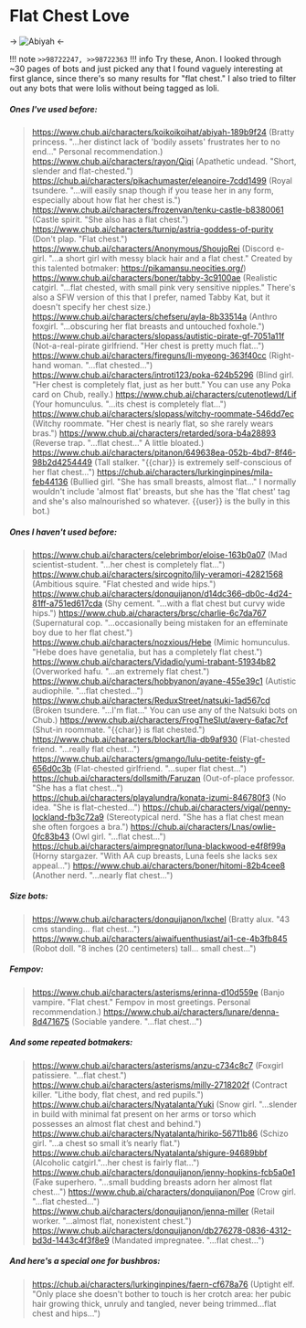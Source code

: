 # Flat Chest Love
-> ![Abiyah](https://files.catbox.moe/tpaypw.png) <-

!!! note `>>98722247, >>98722363`
!!! info Try these, Anon. I looked through ~30 pages of bots and just picked any that I found vaguely interesting at first glance, since there's so many results for "flat chest." I also tried to filter out any bots that were lolis without being tagged as loli.

##### Ones I've used before:
>https://www.chub.ai/characters/koikoikoihat/abiyah-189b9f24 (Bratty princess. "...her distinct lack of 'bodily assets' frustrates her to no end..." Personal recommendation.)
>https://www.chub.ai/characters/rayon/Qiqi (Apathetic undead. "Short, slender and flat-chested.")
>https://chub.ai/characters/pikachumaster/eleanoire-7cdd1499 (Royal tsundere. "...will easily snap though if you tease her in any form, especially about how flat her chest is.")
>https://www.chub.ai/characters/frozenvan/tenku-castle-b8380061 (Castle spirit. "She also has a flat chest.")
>https://www.chub.ai/characters/turnip/astria-goddess-of-purity (Don't plap. "Flat chest.")
>https://www.chub.ai/characters/Anonymous/ShoujoRei (Discord e-girl. "...a short girl with messy black hair and a flat chest." Created by this talented botmaker: https://pikamansu.neocities.org/)
>https://www.chub.ai/characters/boner/tabby-3c9100ae (Realistic catgirl. "...flat chested, with small pink very sensitive nipples." There's also a SFW version of this that I prefer, named Tabby Kat, but it doesn't specify her chest size.)
>https://www.chub.ai/characters/chefseru/ayla-8b33514a (Anthro foxgirl. "...obscuring her flat breasts and untouched foxhole.")
>https://www.chub.ai/characters/slopass/autistic-pirate-gf-7051a11f (Not-a-real-pirate girlfriend. "Her chest is pretty much flat...")
>https://www.chub.ai/characters/fireguns/li-myeong-363f40cc (Right-hand woman. "...flat chested...")
>https://www.chub.ai/characters/introti123/poka-624b5296 (Blind girl. "Her chest is completely flat, just as her butt." You can use any Poka card on Chub, really.)
>https://www.chub.ai/characters/cutenotlewd/Lif (Your homunculus. "...its chest is completely flat...")
>https://www.chub.ai/characters/slopass/witchy-roommate-546dd7ec (Witchy roommate. "Her chest is nearly flat, so she rarely wears bras.")
>https://www.chub.ai/characters/retarded/sora-b4a28893 (Reverse trap. "...flat chest..." A little bloated.)
>https://www.chub.ai/characters/pitanon/649638ea-052b-4bd7-8f46-98b2d4254449 (Tall stalker. "{{char}} is extremely self-conscious of her flat chest...")
>https://chub.ai/characters/lurkinginpines/mila-feb44136 (Bullied girl. "She has small breasts, almost flat..." I normally wouldn't include 'almost flat' breasts, but she has the 'flat chest' tag and she's also malnourished so whatever. {{user}} is the bully in this bot.)


##### Ones I haven't used before:
>https://www.chub.ai/characters/celebrimbor/eloise-163b0a07 (Mad scientist-student. "...her chest is completely flat...")
>https://www.chub.ai/characters/sircognito/lily-veramori-42821568 (Ambitious squire. "Flat chested and wide hips.")
>https://www.chub.ai/characters/donquijanon/d14dc366-db0c-4d24-81ff-a751ed617cda (Shy cement. "...with a flat chest but curvy wide hips.")
>https://www.chub.ai/characters/brsc/charlie-6c7da767 (Supernatural cop. "...occasionally being mistaken for an effeminate boy due to her flat chest.")
>https://www.chub.ai/characters/nozxious/Hebe (Mimic homunculus. "Hebe does have genetalia, but has a completely flat chest.")
>https://www.chub.ai/characters/Vidadio/yumi-trabant-51934b82 (Overworked hafu. "...an extremely flat chest.")
>https://www.chub.ai/characters/hobbyanon/ayane-455e39c1 (Autistic audiophile. "...flat chested...")
>https://www.chub.ai/characters/ReduxStreet/natsuki-1ad567cd (Broken tsundere. "...I'm flat..." You can use any of the Natsuki bots on Chub.)
>https://www.chub.ai/characters/FrogTheSlut/avery-6afac7cf (Shut-in roommate. "{{char}} is flat chested.")
>https://www.chub.ai/characters/blockart/lia-db9af930 (Flat-chested friend. "...really flat chest...")
>https://www.chub.ai/characters/gmango/lulu-petite-feisty-gf-656d0c3b (Flat-chested girlfriend. "...super flat chest...")
>https://chub.ai/characters/dollsmith/Faruzan (Out-of-place professor. "She has a flat chest...")
>https://chub.ai/characters/playalundra/konata-izumi-846780f3 (No idea. "She is flat-chested...")
>https://chub.ai/characters/vigal/penny-lockland-fb3c72a9 (Stereotypical nerd. "She has a flat chest mean she often forgoes a bra.")
>https://chub.ai/characters/Lnas/owlie-0fc83b43 (Owl girl. "...flat chest...")
>https://chub.ai/characters/aimpregnator/luna-blackwood-e4f8f99a (Horny stargazer. "With AA cup breasts, Luna feels she lacks sex appeal...")
>https://www.chub.ai/characters/boner/hitomi-82b4cee8 (Another nerd. "...nearly flat chest...")


##### Size bots:
>https://www.chub.ai/characters/donquijanon/Ixchel (Bratty alux. "43 cms standing... flat chest...")
>https://www.chub.ai/characters/aiwaifuenthusiast/ai1-ce-4b3fb845 (Robot doll. "8 inches (20 centimeters) tall... small chest...")

##### Fempov:
>https://www.chub.ai/characters/asterisms/erinna-d10d559e (Banjo vampire. "Flat chest." Fempov in most greetings. Personal recommendation.)
>https://www.chub.ai/characters/lunare/denna-8d471675 (Sociable yandere. "...flat chest...")

##### And some repeated botmakers:
>https://www.chub.ai/characters/asterisms/anzu-c734c8c7 (Foxgirl patissiere. "...flat chest.")
>https://www.chub.ai/characters/asterisms/milly-2718202f (Contract killer. "Lithe body, flat chest, and red pupils.")
>https://www.chub.ai/characters/Nyatalanta/Yuki (Snow girl. "...slender in build with minimal fat present on her arms or torso which possesses an almost flat chest and behind.")
>https://www.chub.ai/characters/Nyatalanta/hiriko-56711b86 (Schizo girl. "...a chest so small it’s nearly flat.")
>https://www.chub.ai/characters/Nyatalanta/shigure-94689bbf (Alcoholic catgirl."...her chest is fairly flat...")
>https://www.chub.ai/characters/donquijanon/jenny-hopkins-fcb5a0e1 (Fake superhero. "...small budding breasts adorn her almost flat chest...")
>https://www.chub.ai/characters/donquijanon/Poe (Crow girl. "...flat chested...")
>https://www.chub.ai/characters/donquijanon/jenna-miller (Retail worker. "...almost flat, nonexistent chest.")
>https://www.chub.ai/characters/donquijanon/db276278-0836-4312-bd3d-1443c4f3f8e9 (Mandated impregnatee. "...flat chest...")

##### And here's a special one for bushbros:
>https://chub.ai/characters/lurkinginpines/faern-cf678a76 (Uptight elf. "Only place she doesn't bother to touch is her crotch area: her pubic hair growing thick, unruly and tangled, never being trimmed...flat chest and hips...")